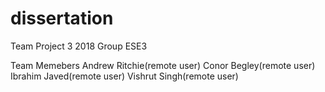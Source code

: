 # dissertation

Team Project 3 2018 Group ESE3

Team Memebers
Andrew Ritchie(remote user)
Conor Begley(remote user)
Ibrahim Javed(remote user)
Vishrut Singh(remote user)

